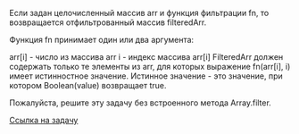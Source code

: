 Если задан целочисленный массив arr и функция фильтрации fn, то возвращается отфильтрованный массив filteredArr.

Функция fn принимает один или два аргумента:

arr[i] - число из массива arr
i - индекс массива arr[i]
FilteredArr должен содержать только те элементы из arr, для которых выражение fn(arr[i], i) имеет истинностное значение. Истинное значение - это значение, при котором Boolean(value) возвращает true.

Пожалуйста, решите эту задачу без встроенного метода Array.filter.

[Ссылка на задачу](https://leetcode.com/problems/filter-elements-from-array/description/?envType=study-plan-v2&envId=30-days-of-javascript)
